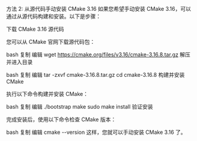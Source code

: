 方法 2: 从源代码手动安装 CMake 3.16
如果您希望手动安装 CMake 3.16，可以通过从源代码构建和安装。以下是步骤：

下载 CMake 3.16 源代码

您可以从 CMake 官网下载源代码包：

bash
复制
编辑
wget https://cmake.org/files/v3.16/cmake-3.16.8.tar.gz
解压并进入目录

bash
复制
编辑
tar -zxvf cmake-3.16.8.tar.gz
cd cmake-3.16.8
构建并安装 CMake

执行以下命令构建并安装 CMake：

bash
复制
编辑
./bootstrap
make
sudo make install
验证安装

完成安装后，使用以下命令检查 CMake 版本：

bash
复制
编辑
cmake --version
这样，您就可以手动安装 CMake 3.16 了。
